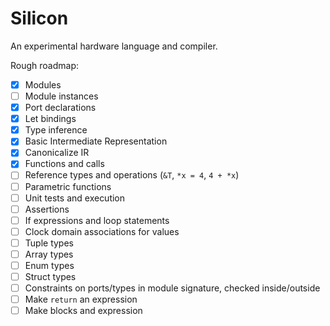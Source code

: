 # Silicon

An experimental hardware language and compiler.

Rough roadmap:

- [x] Modules
- [ ] Module instances
- [x] Port declarations
- [x] Let bindings
- [x] Type inference
- [x] Basic Intermediate Representation
- [x] Canonicalize IR
- [x] Functions and calls
- [ ] Reference types and operations (`&T`, `*x = 4`, `4 + *x`)
- [ ] Parametric functions
- [ ] Unit tests and execution
- [ ] Assertions
- [ ] If expressions and loop statements
- [ ] Clock domain associations for values
- [ ] Tuple types
- [ ] Array types
- [ ] Enum types
- [ ] Struct types
- [ ] Constraints on ports/types in module signature, checked inside/outside
- [ ] Make `return` an expression
- [ ] Make blocks and expression
